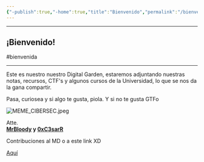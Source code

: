 ```yaml
---
{"-publish":true,"-home":true,"title":"Bienvenido","permalink":"/bienvenido/","tags":["gardenEntry"],"PassFrontmatter":true}
---
```


----
## ¡Bienvenido!
#bienvenida

----
Este es nuestro nuestro Digital Garden, estaremos adjuntando nuestras notas, recursos, CTF's y algunos cursos de la Universidad, lo que se nos da la gana compartir.

Pasa, curiosea y si algo te gusta, piola. Y si no te gusta GTFo

![MEME_CIBERSEC.jpeg](/img/user/MEME_CIBERSEC.jpeg)

Atte.  
**[MrBloody](https://www.linkedin.com/in/joseph-eduardo-segura-m-231003192/)  y [0xC3sarR](https://www.linkedin.com/in/cesar-alonso-apolaya-pacheco-94226b212/)**


Contribuciones al MD o a este link XD 

[Aquí](https://guns.lol/mrbloody)